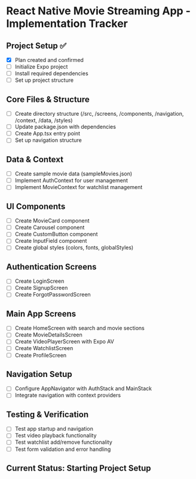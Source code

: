 # React Native Movie Streaming App - Implementation Tracker

## Project Setup ✅
- [x] Plan created and confirmed
- [ ] Initialize Expo project
- [ ] Install required dependencies
- [ ] Set up project structure

## Core Files & Structure
- [ ] Create directory structure (/src, /screens, /components, /navigation, /context, /data, /styles)
- [ ] Update package.json with dependencies
- [ ] Create App.tsx entry point
- [ ] Set up navigation structure

## Data & Context
- [ ] Create sample movie data (sampleMovies.json)
- [ ] Implement AuthContext for user management
- [ ] Implement MovieContext for watchlist management

## UI Components
- [ ] Create MovieCard component
- [ ] Create Carousel component  
- [ ] Create CustomButton component
- [ ] Create InputField component
- [ ] Create global styles (colors, fonts, globalStyles)

## Authentication Screens
- [ ] Create LoginScreen
- [ ] Create SignupScreen
- [ ] Create ForgotPasswordScreen

## Main App Screens
- [ ] Create HomeScreen with search and movie sections
- [ ] Create MovieDetailsScreen
- [ ] Create VideoPlayerScreen with Expo AV
- [ ] Create WatchlistScreen
- [ ] Create ProfileScreen

## Navigation Setup
- [ ] Configure AppNavigator with AuthStack and MainStack
- [ ] Integrate navigation with context providers

## Testing & Verification
- [ ] Test app startup and navigation
- [ ] Test video playback functionality
- [ ] Test watchlist add/remove functionality
- [ ] Test form validation and error handling

## Current Status: Starting Project Setup
